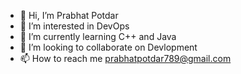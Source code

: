 - 👋 Hi, I’m Prabhat Potdar
- 👀 I’m interested in DevOps
- 🌱 I’m currently learning C++ and Java 
- 💞️ I’m looking to collaborate on Devlopment
- 📫 How to reach me prabhatpotdar789@gmail.com

<!---
P-Potdar/P-Potdar is a ✨ special ✨ repository because its `README.md` (this file) appears on your GitHub profile.
You can click the Preview link to take a look at your changes.
--->
